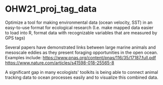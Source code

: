 # OHW21_proj_tag_data
Optimize a tool for making environmental data (ocean velocity, SST) in an easy-to-use format for ecological research (I.e. make mapped data easier to load into R, format data with recognizable variables that are measured by GPS tags)

Several papers have demonstrated links between large marine animals and mesoscale eddies as they present foraging opportunities in the open ocean. Examples include:
https://www.pnas.org/content/pnas/116/35/17187.full.pdf
https://www.nature.com/articles/s41598-018-25565-8

A significant gap in many ecologists' toolkits is being able to connect animal tracking data to ocean processes easily and to visualize this combined data. 
